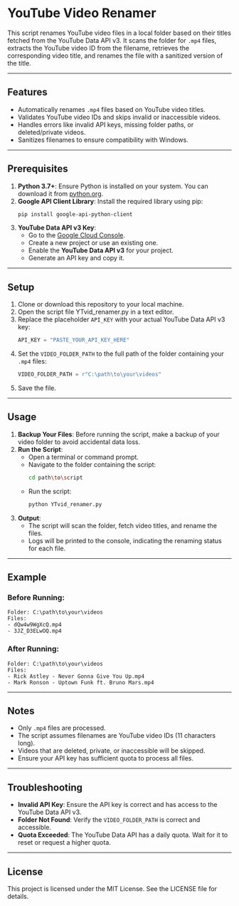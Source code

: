# YouTube Video Renamer

This script renames YouTube video files in a local folder based on their titles fetched from the YouTube Data API v3. It scans the folder for `.mp4` files, extracts the YouTube video ID from the filename, retrieves the corresponding video title, and renames the file with a sanitized version of the title.

---

## Features
- Automatically renames `.mp4` files based on YouTube video titles.
- Validates YouTube video IDs and skips invalid or inaccessible videos.
- Handles errors like invalid API keys, missing folder paths, or deleted/private videos.
- Sanitizes filenames to ensure compatibility with Windows.

---

## Prerequisites
1. **Python 3.7+**: Ensure Python is installed on your system. You can download it from [python.org](https://www.python.org/).
2. **Google API Client Library**: Install the required library using pip:
   ```bash
   pip install google-api-python-client
   ```
3. **YouTube Data API v3 Key**:
   - Go to the [Google Cloud Console](https://console.cloud.google.com/).
   - Create a new project or use an existing one.
   - Enable the **YouTube Data API v3** for your project.
   - Generate an API key and copy it.

---

## Setup
1. Clone or download this repository to your local machine.
2. Open the script file YTvid_renamer.py in a text editor.
3. Replace the placeholder `API_KEY` with your actual YouTube Data API v3 key:
   ```python
   API_KEY = "PASTE_YOUR_API_KEY_HERE"
   ```
4. Set the `VIDEO_FOLDER_PATH` to the full path of the folder containing your `.mp4` files:
   ```python
   VIDEO_FOLDER_PATH = r"C:\path\to\your\videos"
   ```
5. Save the file.

---

## Usage
1. **Backup Your Files**: Before running the script, make a backup of your video folder to avoid accidental data loss.
2. **Run the Script**:
   - Open a terminal or command prompt.
   - Navigate to the folder containing the script:
     ```bash
     cd path\to\script
     ```
   - Run the script:
     ```bash
     python YTvid_renamer.py
     ```
3. **Output**:
   - The script will scan the folder, fetch video titles, and rename the files.
   - Logs will be printed to the console, indicating the renaming status for each file.

---

## Example
### Before Running:
```
Folder: C:\path\to\your\videos
Files:
- dQw4w9WgXcQ.mp4
- 3JZ_D3ELwOQ.mp4
```

### After Running:
```
Folder: C:\path\to\your\videos
Files:
- Rick Astley - Never Gonna Give You Up.mp4
- Mark Ronson - Uptown Funk ft. Bruno Mars.mp4
```

---

## Notes
- Only `.mp4` files are processed.
- The script assumes filenames are YouTube video IDs (11 characters long).
- Videos that are deleted, private, or inaccessible will be skipped.
- Ensure your API key has sufficient quota to process all files.

---

## Troubleshooting
- **Invalid API Key**: Ensure the API key is correct and has access to the YouTube Data API v3.
- **Folder Not Found**: Verify the `VIDEO_FOLDER_PATH` is correct and accessible.
- **Quota Exceeded**: The YouTube Data API has a daily quota. Wait for it to reset or request a higher quota.

---

## License
This project is licensed under the MIT License. See the LICENSE file for details.
